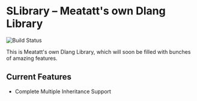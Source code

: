 SLibrary – Meatatt's own Dlang Library
===============================

![Build Status](https://travis-ci.org/meatatt/SLibrary.png?branch=master)

This is Meatatt's own Dlang Library, which will soon be filled with bunches of amazing features.


Current Features
------------
 - Complete Multiple Inheritance Support
